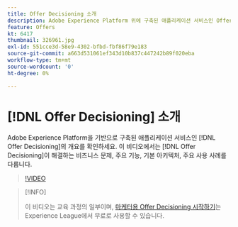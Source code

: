 ```yaml
---
title: Offer Decisioning 소개
description: Adobe Experience Platform 위에 구축된 애플리케이션 서비스인 Offer Decisioning의 개요를 확인하세요.
feature: Offers
kt: 6417
thumbnail: 326961.jpg
exl-id: 551cce3d-58e9-4302-bfbd-fbf86f79e183
source-git-commit: a663d531061ef343d10b837c447242b89f020eba
workflow-type: tm+mt
source-wordcount: '0'
ht-degree: 0%

---
```


# [!DNL Offer Decisioning] 소개

Adobe Experience Platform을 기반으로 구축된 애플리케이션 서비스인 [!DNL Offer Decisioning]의 개요를 확인하세요. 이 비디오에서는 [!DNL Offer Decisioning]이 해결하는 비즈니스 문제, 주요 기능, 기본 아키텍처, 주요 사용 사례를 다룹니다.


>[!VIDEO](https://video.tv.adobe.com/v/326961?quality=12&learn=on)

>[!INFO]
>
> 이 비디오는 교육 과정의 일부이며, [마케터용 Offer Decisioning 시작하기](https://experienceleague.adobe.com/?recommended=ExperiencePlatform-U-1-2020.1.offerdecisioning)는 Experience League에서 무료로 사용할 수 있습니다.
